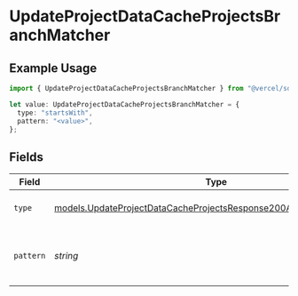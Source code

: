 # UpdateProjectDataCacheProjectsBranchMatcher

## Example Usage

```typescript
import { UpdateProjectDataCacheProjectsBranchMatcher } from "@vercel/sdk/models/updateprojectdatacacheop.js";

let value: UpdateProjectDataCacheProjectsBranchMatcher = {
  type: "startsWith",
  pattern: "<value>",
};
```

## Fields

| Field                                                                                                                                            | Type                                                                                                                                             | Required                                                                                                                                         | Description                                                                                                                                      |
| ------------------------------------------------------------------------------------------------------------------------------------------------ | ------------------------------------------------------------------------------------------------------------------------------------------------ | ------------------------------------------------------------------------------------------------------------------------------------------------ | ------------------------------------------------------------------------------------------------------------------------------------------------ |
| `type`                                                                                                                                           | [models.UpdateProjectDataCacheProjectsResponse200ApplicationJSONType](../models/updateprojectdatacacheprojectsresponse200applicationjsontype.md) | :heavy_check_mark:                                                                                                                               | The type of matching to perform                                                                                                                  |
| `pattern`                                                                                                                                        | *string*                                                                                                                                         | :heavy_check_mark:                                                                                                                               | The pattern to match against branch names                                                                                                        |